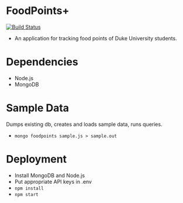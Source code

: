 FoodPoints+
====
[![Build Status](https://travis-ci.org/howardc93/foodpoints.svg?branch=master)](https://travis-ci.org/howardc93/foodpoints)  

* An application for tracking food points of Duke University students.  

Dependencies
====
* Node.js
* MongoDB

Sample Data
====
Dumps existing db, creates and loads sample data, runs queries.
* `mongo foodpoints sample.js > sample.out`

Deployment
====
* Install MongoDB and Node.js
* Put appropriate API keys in .env
* `npm install`
* `npm start`
